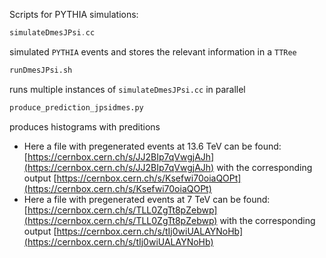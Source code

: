 Scripts for PYTHIA simulations:

```cpp
simulateDmesJPsi.cc
```
simulated `PYTHIA` events and stores the relevant information in a `TTRee`

```bash
runDmesJPsi.sh
```
runs multiple instances of `simulateDmesJPsi.cc` in parallel

```python
produce_prediction_jpsidmes.py
```
produces histograms with preditions

- Here a file with pregenerated events at 13.6 TeV can be found: [https://cernbox.cern.ch/s/JJ2BIp7qVwgjAJh](https://cernbox.cern.ch/s/JJ2BIp7qVwgjAJh) with the corresponding output [https://cernbox.cern.ch/s/Ksefwi70oiaQOPt](https://cernbox.cern.ch/s/Ksefwi70oiaQOPt)
- Here a file with pregenerated events at 7 TeV can be found: [https://cernbox.cern.ch/s/TLL0ZgTt8pZebwp](https://cernbox.cern.ch/s/TLL0ZgTt8pZebwp) with the corresponding output [https://cernbox.cern.ch/s/tIj0wiUALAYNoHb](https://cernbox.cern.ch/s/tIj0wiUALAYNoHb)
